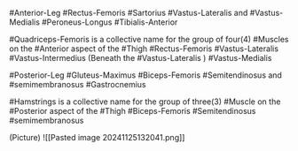 #Anterior-Leg
	#Rectus-Femoris
	#Sartorius
	#Vastus-Lateralis and #Vastus-Medialis
	#Peroneus-Longus
	#Tibialis-Anterior
	

#Quadriceps-Femoris is a collective name for the group of four(4) #Muscles on the #Anterior aspect of the #Thigh
	#Rectus-Femoris 
	#Vastus-Lateralis 
	#Vastus-Intermedius (Beneath the #Vastus-Lateralis )
	#Vastus-Medialis 

#Posterior-Leg
	#Gluteus-Maximus
	#Biceps-Femoris
	#Semitendinosus and #semimembranosus
	#Gastrocnemius

#Hamstrings is a collective name for the group of three(3) #Muscle on the #Posterior aspect of the #Thigh
	#Biceps-Femoris 
	#Semitendinosus 
	#semimembranosus 

(Picture)
	![[Pasted image 20241125132041.png]]